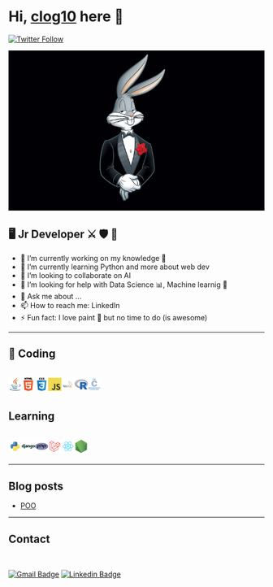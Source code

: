
# Hi, [clog10][website] here 👋

[![Twitter Follow](https://img.shields.io/twitter/follow/carlos_clog10?color=%231DA1F2&label=Carlos%20Loaeza&logo=twitter&logoColor=%231DA1F2&style=for-the-badge)](https://twitter.com/carlos_clog10)

<img src="https://github.com/clog10/clog10/blob/main/looney-tunes-bugs-bunny-rabbit-tuxedo-wallpaper-preview.jpg">

## 🖥️ Jr Developer ⚔️ 🛡️ 🔭

- 🔭 I’m currently working on my knowledge 🧠
- 🌱 I’m currently learning Python and more about web dev
- 👯 I’m looking to collaborate on AI
- 🤔 I’m looking for help with Data Science :bar_chart:, Machine learnig :robot:
- 💬 Ask me about ...
- 📫 How to reach me: LinkedIn
- ⚡ Fun fact: I love paint 🎨 but no time to do (is awesome)
---

## 🚀 Coding
<br>


<img align="left" alt="MySQL" width="26px" src="https://raw.githubusercontent.com/github/explore/80688e429a7d4ef2fca1e82350fe8e3517d3494d/topics/java/java.png" />
<img align="left" alt="HTML5" width="26px" src="https://raw.githubusercontent.com/github/explore/80688e429a7d4ef2fca1e82350fe8e3517d3494d/topics/html/html.png" />
<img align="left" alt="CSS3" width="26px" src="https://raw.githubusercontent.com/github/explore/80688e429a7d4ef2fca1e82350fe8e3517d3494d/topics/css/css.png" />
<img align="left" alt="JavaScript" width="26px" src="https://raw.githubusercontent.com/github/explore/80688e429a7d4ef2fca1e82350fe8e3517d3494d/topics/javascript/javascript.png" />
<img align="left" alt="MySQL" width="26px" src="https://raw.githubusercontent.com/github/explore/80688e429a7d4ef2fca1e82350fe8e3517d3494d/topics/mysql/mysql.png" />
<img align="left" alt="MySQL" width="26px" src="https://raw.githubusercontent.com/github/explore/80688e429a7d4ef2fca1e82350fe8e3517d3494d/topics/r/r.png" />
<img align="left" alt="MySQL" width="26px" src="https://raw.githubusercontent.com/github/explore/80688e429a7d4ef2fca1e82350fe8e3517d3494d/topics/c/c.png" />

<br/>
<br/>

## Learning
<br/>

<img align="left" alt="Python" width="26px" src="https://raw.githubusercontent.com/github/explore/80688e429a7d4ef2fca1e82350fe8e3517d3494d/topics/python/python.png" />
<img align="left" alt="Django" width="26px" src="https://raw.githubusercontent.com/github/explore/80688e429a7d4ef2fca1e82350fe8e3517d3494d/topics/django/django.png" />
<img align="left" alt="Php" width="26px" src="https://raw.githubusercontent.com/github/explore/80688e429a7d4ef2fca1e82350fe8e3517d3494d/topics/php/php.png" />
<img align="left" alt="Laravel" width="26px" src="https://raw.githubusercontent.com/github/explore/80688e429a7d4ef2fca1e82350fe8e3517d3494d/topics/laravel/laravel.png" />
<img align="left" alt="React" width="26px" src="https://raw.githubusercontent.com/github/explore/80688e429a7d4ef2fca1e82350fe8e3517d3494d/topics/react/react.png" />
<img align="left" alt="NodeJs" width="26px" src="https://raw.githubusercontent.com/github/explore/80688e429a7d4ef2fca1e82350fe8e3517d3494d/topics/nodejs/nodejs.png" />
<br/>
<br/>
 
---
## Blog posts
<!-- BLOG-POST-LIST:START -->
- [POO](https://dev.to/clog10/poo-2je7)
<!-- BLOG-POST-LIST:END -->



---

## Contact
<br/>

[![Gmail Badge](https://img.shields.io/badge/Gmail-be5542?style=flat-square&logo=gmail&logoColor=white)](mailto:carlosloaeza100598@gmail.com) 
[![Linkedin Badge](https://img.shields.io/badge/-LinkedIn-0e76a8?style=flat-square&logo=Linkedin&logoColor=white)](https://www.linkedin.com/in/carlos-de-jesus-gutierrez-loaeza-86841318a/)

<!-- Sitio web al que nos dirijirá-->
[website]: https://

